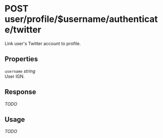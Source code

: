 # <span class="badge badge-light">POST</span> <span class="badge badge-light">user/profile/$username/authenticate/twitter</span>


Link user's Twitter account to profile.

## Properties

`username` *string*  
User IGN.


## Response

*TODO*

## Usage

*TODO*

